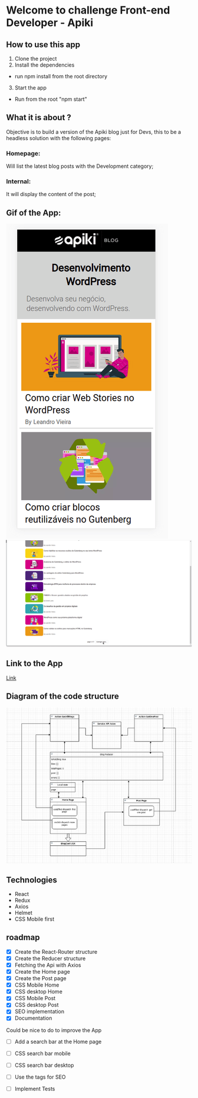 # Welcome to challenge Front-end Developer - Apiki

## How to use this app
1. Clone the project
2. Install the dependencies 
* run npm install from the root directory
3. Start the app
* Run from the root "npm start"

## What it is about ?
Objective is to build a version of the Apiki blog just for Devs, this to be a headless solution with the following pages:

### Homepage: 
Will list the latest blog posts with the Development category;
### Internal: 
It will display the content of the post;

## Gif of the App:

![](Mobile.gif)
![](Desktop.gif)

## Link to the App

[Link](https://mathieubouhelier.github.io/testcss/#/)

## Diagram of the code structure

![](codeStructure.png)

## Technologies
* React
* Redux
* Axios
* Helmet
* CSS Mobile first

## roadmap

- [x] Create the React-Router structure
- [x] Create the Reducer structure
- [x] Fetching the Api with Axios
- [x] Create the Home page
- [x] Create the Post page
- [x] CSS Mobile Home
- [x] CSS desktop Home
- [x] CSS Mobile Post
- [x] CSS desktop Post
- [x] SEO implementation
- [x] Documentation

Could be nice to do to improve the App

- [ ] Add a search bar at the Home page
- [ ] CSS search bar mobile
- [ ] CSS search bar desktop
- [ ] Use the tags for SEO
- [ ] Implement Tests


